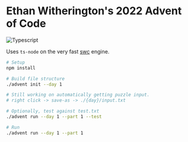 
# Ethan Witherington's 2022 Advent of Code

![Typescript](https://img.shields.io/badge/TypeScript-007ACC?style=for-the-badge&logo=typescript&logoColor=white)

Uses `ts-node` on the very fast [swc](https://github.com/swc-project/swc-node) engine.

```sh
# Setup
npm install

# Build file structure
./advent init --day 1

# Still working on automatically getting puzzle input.
# right click -> save-as -> ./{day}/input.txt

# Optionally, test against test.txt
./advent run --day 1 --part 1 --test

# Run
./advent run --day 1 --part 1
```

<!-- Create a `.env` file to interact with the AOC API: -->

<!-- ```env -->
<!-- AOC_COOKIE=<your AOC session cookie here> -->
<!-- ``` -->
